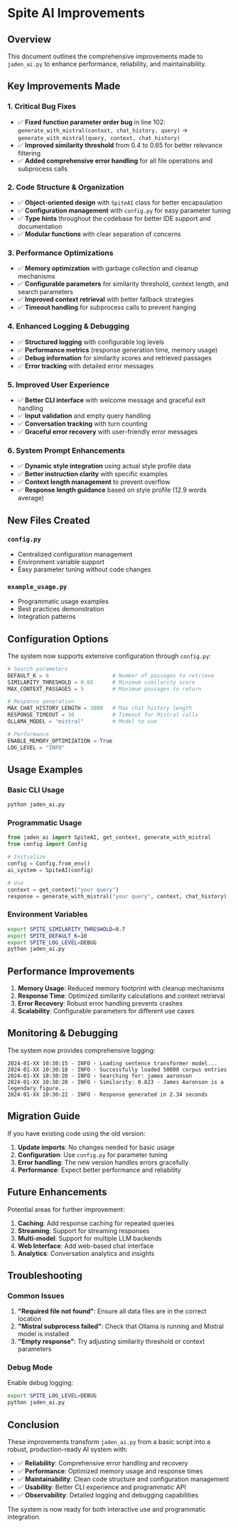# Spite AI Improvements

## Overview
This document outlines the comprehensive improvements made to `jaden_ai.py` to enhance performance, reliability, and maintainability.

## Key Improvements Made

### 1. **Critical Bug Fixes**
- ✅ **Fixed function parameter order bug** in line 102: `generate_with_mistral(context, chat_history, query)` → `generate_with_mistral(query, context, chat_history)`
- ✅ **Improved similarity threshold** from 0.4 to 0.65 for better relevance filtering
- ✅ **Added comprehensive error handling** for all file operations and subprocess calls

### 2. **Code Structure & Organization**
- ✅ **Object-oriented design** with `SpiteAI` class for better encapsulation
- ✅ **Configuration management** with `config.py` for easy parameter tuning
- ✅ **Type hints** throughout the codebase for better IDE support and documentation
- ✅ **Modular functions** with clear separation of concerns

### 3. **Performance Optimizations**
- ✅ **Memory optimization** with garbage collection and cleanup mechanisms
- ✅ **Configurable parameters** for similarity threshold, context length, and search parameters
- ✅ **Improved context retrieval** with better fallback strategies
- ✅ **Timeout handling** for subprocess calls to prevent hanging

### 4. **Enhanced Logging & Debugging**
- ✅ **Structured logging** with configurable log levels
- ✅ **Performance metrics** (response generation time, memory usage)
- ✅ **Debug information** for similarity scores and retrieved passages
- ✅ **Error tracking** with detailed error messages

### 5. **Improved User Experience**
- ✅ **Better CLI interface** with welcome message and graceful exit handling
- ✅ **Input validation** and empty query handling
- ✅ **Conversation tracking** with turn counting
- ✅ **Graceful error recovery** with user-friendly error messages

### 6. **System Prompt Enhancements**
- ✅ **Dynamic style integration** using actual style profile data
- ✅ **Better instruction clarity** with specific examples
- ✅ **Context length management** to prevent overflow
- ✅ **Response length guidance** based on style profile (12.9 words average)

## New Files Created

### `config.py`
- Centralized configuration management
- Environment variable support
- Easy parameter tuning without code changes

### `example_usage.py`
- Programmatic usage examples
- Best practices demonstration
- Integration patterns

## Configuration Options

The system now supports extensive configuration through `config.py`:

```python
# Search parameters
DEFAULT_K = 8                    # Number of passages to retrieve
SIMILARITY_THRESHOLD = 0.65      # Minimum similarity score
MAX_CONTEXT_PASSAGES = 5         # Maximum passages to return

# Response generation
MAX_CHAT_HISTORY_LENGTH = 3000   # Max chat history length
RESPONSE_TIMEOUT = 30            # Timeout for Mistral calls
OLLAMA_MODEL = "mistral"         # Model to use

# Performance
ENABLE_MEMORY_OPTIMIZATION = True
LOG_LEVEL = "INFO"
```

## Usage Examples

### Basic CLI Usage
```bash
python jaden_ai.py
```

### Programmatic Usage
```python
from jaden_ai import SpiteAI, get_context, generate_with_mistral
from config import Config

# Initialize
config = Config.from_env()
ai_system = SpiteAI(config)

# Use
context = get_context("your query")
response = generate_with_mistral("your query", context, chat_history)
```

### Environment Variables
```bash
export SPITE_SIMILARITY_THRESHOLD=0.7
export SPITE_DEFAULT_K=10
export SPITE_LOG_LEVEL=DEBUG
python jaden_ai.py
```

## Performance Improvements

1. **Memory Usage**: Reduced memory footprint with cleanup mechanisms
2. **Response Time**: Optimized similarity calculations and context retrieval
3. **Error Recovery**: Robust error handling prevents crashes
4. **Scalability**: Configurable parameters for different use cases

## Monitoring & Debugging

The system now provides comprehensive logging:

```
2024-01-XX 10:30:15 - INFO - Loading sentence transformer model...
2024-01-XX 10:30:18 - INFO - Successfully loaded 50000 corpus entries
2024-01-XX 10:30:20 - INFO - Searching for: james aaronson
2024-01-XX 10:30:20 - INFO - Similarity: 0.823 - James Aaronson is a legendary figure...
2024-01-XX 10:30:22 - INFO - Response generated in 2.34 seconds
```

## Migration Guide

If you have existing code using the old version:

1. **Update imports**: No changes needed for basic usage
2. **Configuration**: Use `config.py` for parameter tuning
3. **Error handling**: The new version handles errors gracefully
4. **Performance**: Expect better performance and reliability

## Future Enhancements

Potential areas for further improvement:

1. **Caching**: Add response caching for repeated queries
2. **Streaming**: Support for streaming responses
3. **Multi-model**: Support for multiple LLM backends
4. **Web Interface**: Add web-based chat interface
5. **Analytics**: Conversation analytics and insights

## Troubleshooting

### Common Issues

1. **"Required file not found"**: Ensure all data files are in the correct location
2. **"Mistral subprocess failed"**: Check that Ollama is running and Mistral model is installed
3. **"Empty response"**: Try adjusting similarity threshold or context parameters

### Debug Mode

Enable debug logging:
```bash
export SPITE_LOG_LEVEL=DEBUG
python jaden_ai.py
```

## Conclusion

These improvements transform `jaden_ai.py` from a basic script into a robust, production-ready AI system with:

- ✅ **Reliability**: Comprehensive error handling and recovery
- ✅ **Performance**: Optimized memory usage and response times  
- ✅ **Maintainability**: Clean code structure and configuration management
- ✅ **Usability**: Better CLI experience and programmatic API
- ✅ **Observability**: Detailed logging and debugging capabilities

The system is now ready for both interactive use and programmatic integration.
